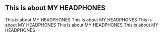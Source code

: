 ## This is about MY HEADPHONES 
This is about MY HEADPHONES 
This is about MY HEADPHONES
This is about MY HEADPHONES 
This is about MY HEADPHONES 
This is about MY HEADPHONES
